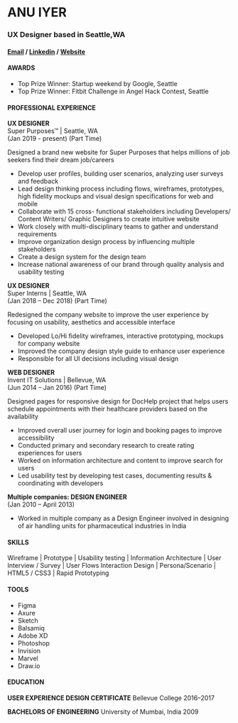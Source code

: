 
# ANU IYER
### UX Designer based in Seattle,WA
#### [Email](anubechem@gmail.com) / [Linkedin](https://www.linkedin.com/in/anu-iyer) / [Website](https://anuportfolio.wixsite.com/mysite)

#### AWARDS
- Top Prize Winner: Startup weekend by Google, Seattle
- Top Prize Winner: Fitbit Challenge in Angel Hack Contest, Seattle

#### PROFESSIONAL EXPERIENCE

**UX DESIGNER**<br>
Super Purposes™ | Seattle, WA <br>
(Jan 2019 - present) (Part Time)

Designed a brand new website for Super Purposes that helps millions of job seekers find their dream job/careers  
- Develop user profiles, building user scenarios, analyzing user surveys and feedback
- Lead design thinking process including flows, wireframes, prototypes, high fidelity mockups and visual design specifications for web and mobile
- Collaborate with 15 cross- functional stakeholders including Developers/ Content Writers/ Graphic Designers to create intuitive website	
- Work closely with multi-disciplinary teams to gather and understand requirements
- Improve organization design process by influencing multiple stakeholders
- Create a design system for the design team  
- Increase national awareness of our brand through quality analysis and usability testing

**UX DESIGNER**<br>
Super Interns | Seattle, WA <br>
(Jan 2018 – Dec 2018) (Part Time)

Redesigned the company website to improve the user experience by focusing on usability, aesthetics and accessible interface
-	Developed Lo/Hi fidelity wireframes, interactive prototyping, mockups for company website
- Improved the company design style guide to enhance user experience 
-	Responsible for all UI decisions including visual design


**WEB DESIGNER** <br>
Invent IT Solutions | Bellevue, WA <br>
(Jun 2014 – Jan 2016) (Part Time)

Designed pages for responsive design for DocHelp project that helps users schedule appointments with their healthcare providers based on the availability
- Improved overall user journey for login and booking pages to improve accessibility
- Conducted primary and secondary research to create rating experiences for users 
-	Worked on information architecture and content to improve search for users 
-	Led usability test by developing test cases, documenting results & coordinating with developers


**Multiple companies: DESIGN ENGINEER** <br>
(Jan 2010 – April 2013)

- Worked in multiple company as a Design Engineer involved in designing of air handling units for pharmaceutical industries in India


#### SKILLS
Wireframe | Prototype | Usability testing | Information Architecture | User Interview / Survey | User Flows
Interaction Design | Persona/Scenario | HTML5 / CSS3 | Rapid Prototyping




#### TOOLS
- Figma
- Axure
- Sketch
- Balsamiq
- Adobe XD
- Photoshop
- Invision
- Marvel
- Draw.io


#### EDUCATION 
**USER EXPERIENCE DESIGN CERTIFICATE**
Bellevue College
2016–2017

**BACHELORS OF ENGINEERING** 
University of Mumbai, India
2009




